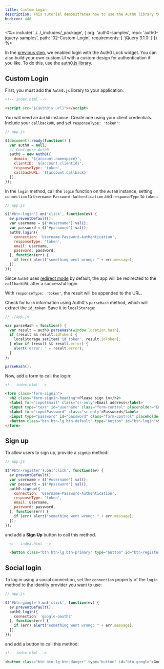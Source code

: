 ```yaml
---
title: Custom Login
description: This tutorial demonstrates how to use the Auth0 library to add custom authentication and authorization to your web app.
budicon: 448
---
```


<%= include('../../_includes/_package', {
  org: 'auth0-samples',
  repo: 'auth0-jquery-samples',
  path: '02-Custom-Login',
  requirements: [
    'jQuery 3.1.0'
  ]
}) %>

In the [previous step](/quickstart/spa/jquery/01-login), we enabled login with the Auth0 Lock widget. You can also build your own custom UI with a custom design for authentication if you like. To do this, use the [auth0.js library](https://github.com/auth0/auth0.js).

## Custom Login

First, you must add the `Auth0.js` library to your application:

```html
<!-- index.html -->

<script src="${auth0js_url}"></script>
```

You will need an `Auth0` instance. Create one using your client credentials. Include your `callbackURL` and set `responseType: 'token'`:

```javascript
// app.js

$(document).ready(function() {
  var auth0 = null;
  // Configure Auth0
  auth0 = new Auth0({
    domain: '${account.namespace}',
    clientID: '${account.clientId}',
    responseType: 'token',
    callbackURL: '${account.callback}'
  });
});
```

In the `login` method, call the `login` function on the `Auth0` instance, setting `connection` to `Username-Password-Authentication` and `responseType` to `token`:

```javascript
// app.js

$('#btn-login').on('click', function(ev) {
  ev.preventDefault();
  var username = $('#username').val();
  var password = $('#password').val();
  auth0.login({
    connection: 'Username-Password-Authentication',
    responseType: 'token',
    email: username,
    password: password,
  }, function(err) {
    if (err) alert("something went wrong: " + err.message);
  });
});
```

Since `Auth0` uses [redirect mode](https://auth0.com/docs/libraries/lock) by default, the app will be redirected to the `callbackURL` after a successful login.

With `responseType: 'token'`, the result will be appended to the URL.

Check for `hash` information using  Auth0's `parseHash` method, which will extract the `id_token`. Save it to `localStorage`:

```javascript
// ./app.js

var parseHash = function() {
  var result = auth0.parseHash(window.location.hash);
  if (result && result.idToken) {
    localStorage.setItem('id_token', result.idToken);
  } else if (result && result.error) {
    alert('error: ' + result.error);
  }
};

parseHash();
```

Now, add a form to call the login:

```html
<!-- index.html -->

<form class="form-signin">
  <h2 class="form-signin-heading">Please sign in</h2>
  <label for="inputEmail" class="sr-only">Email address</label>
  <input type="text" id="username" class="form-control" placeholder="Email address" autofocus required>
  <label for="inputPassword" class="sr-only">Password</label>
  <input type="password" id="password" class="form-control" placeholder="Password" required>
  <button class="btn btn-lg btn-default" type="button" id="btn-login">Sign In</button>
</form>
```

## Sign up

To allow users to sign up, provide a `signUp` method:

```javascript
// app.js

$('#btn-register').on('click', function(ev) {
  ev.preventDefault();
  var username = $('#username').val();
  var password = $('#password').val();
  auth0.signup({
    connection: 'Username-Password-Authentication',
    responseType: 'token',
    email: username,
    password: password,
  }, function(err) {
    if (err) alert("something went wrong: " + err.message);
  });
});
```

and add a **Sign Up** button to call this method.

```html
  <!-- index.html -->

  <button class="btn btn-lg btn-primary" type="button" id="btn-register">Sign Up</button>
```

## Social login

To log in using a social connection, set the `connection` property of the `login` method to the identity provider you want to use:

```typescript
// app.js

$('#btn-google').on('click', function(ev) {
  ev.preventDefault();
  auth0.login({
    connection: 'google-oauth2'
  }, function(err) {
    if (err) alert("something went wrong: " + err.message);
  });
});
```

and add a button to call this method:

```html
<!-- index.html -->

<button class="btn btn-lg btn-danger" type="button" id="btn-google">Google</button>
```
